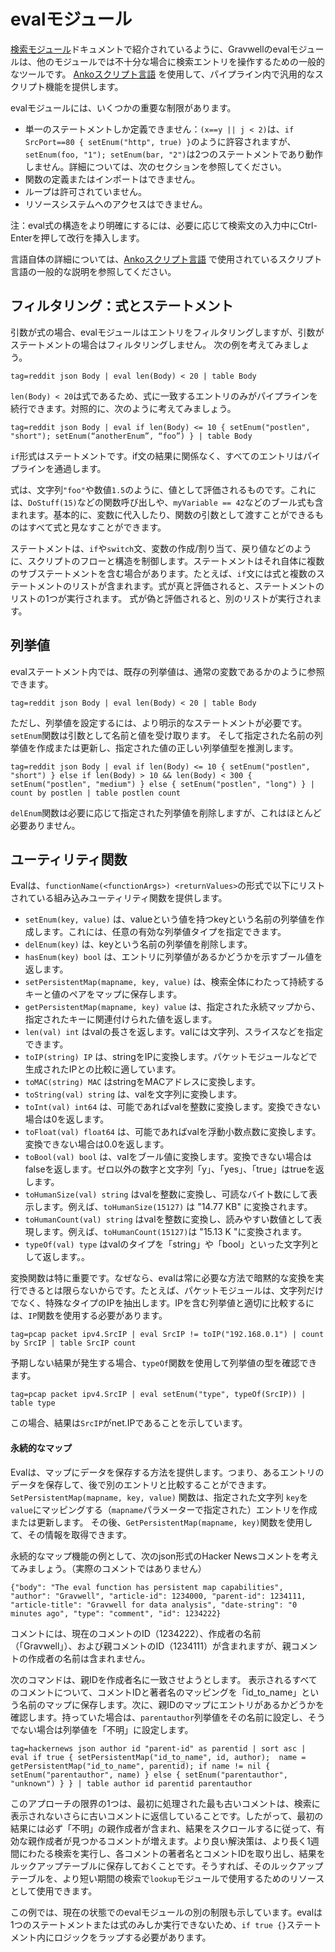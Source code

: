 # evalモジュール

[検索モジュール](#!search/searchmodules.md#Eval)ドキュメントで紹介されているように、Gravwellのevalモジュールは、他のモジュールでは不十分な場合に検索エントリを操作するための一般的なツールです。 [Ankoスクリプト言語](scripting.md) を使用して、パイプライン内で汎用的なスクリプト機能を提供します。

evalモジュールには、いくつかの重要な制限があります。

* 単一のステートメントしか定義できません：`(x==y || j < 2)`は、`if SrcPort==80 { setEnum("http", true) }`のように許容されますが、 `setEnum(foo, "1"); setEnum(bar, "2")`は2つのステートメントであり動作しません。詳細については、次のセクションを参照してください。
* 関数の定義またはインポートはできません。
* ループは許可されていません。
* リソースシステムへのアクセスはできません。

注：eval式の構造をより明確にするには、必要に応じて検索文の入力中にCtrl-Enterを押して改行を挿入します。

言語自体の詳細については、[Ankoスクリプト言語](scripting.md) で使用されているスクリプト言語の一般的な説明を参照してください。

## フィルタリング：式とステートメント

引数が式の場合、evalモジュールはエントリをフィルタリングしますが、引数がステートメントの場合はフィルタリングしません。 次の例を考えてみましょう。

```
tag=reddit json Body | eval len(Body) < 20 | table Body
```

`len(Body) < 20`は式であるため、式に一致するエントリのみがパイプラインを続行できます。対照的に、次のように考えてみましょう。

```
tag=reddit json Body | eval if len(Body) <= 10 { setEnum("postlen", "short"); setEnum(“anotherEnum”, “foo”) } | table Body
```

`if`形式はステートメントです。if文の結果に関係なく、すべてのエントリはパイプラインを通過します。

式は、文字列`"foo"`や数値`1.5`のように、値として評価されるものです。これには、`DoStuff(15)`などの関数呼び出しや、`myVariable == 42`などのブール式も含まれます。基本的に、変数に代入したり、関数の引数として渡すことができるものはすべて式と見なすことができます。

ステートメントは、`if`や`switch`文、変数の作成/割り当て、戻り値などのように、スクリプトのフローと構造を制御します。ステートメントはそれ自体に複数のサブステートメントを含む場合があります。たとえば、`if`文には式と複数のステートメントのリストが含まれます。式が真と評価されると、ステートメントのリストの1つが実行されます。 式が偽と評価されると、別のリストが実行されます。

## 列挙値

evalステートメント内では、既存の列挙値は、通常の変数であるかのように参照できます。

```
tag=reddit json Body | eval len(Body) < 20 | table Body
```

ただし、列挙値を設定するには、より明示的なステートメントが必要です。`setEnum`関数は引数として名前と値を受け取ります。 そして指定された名前の列挙値を作成または更新し、指定された値の正しい列挙値型を推測します。

```
tag=reddit json Body | eval if len(Body) <= 10 { setEnum("postlen", "short") } else if len(Body) > 10 && len(Body) < 300 { setEnum("postlen", "medium") } else { setEnum("postlen", "long") } | count by postlen | table postlen count
```

`delEnum`関数は必要に応じて指定された列挙値を削除しますが、これはほとんど必要ありません。

## ユーティリティ関数

Evalは、`functionName(<functionArgs>) <returnValues>`の形式で以下にリストされている組み込みユーティリティ関数を提供します。

* `setEnum(key, value)` は、valueという値を持つkeyという名前の列挙値を作成します。これには、任意の有効な列挙値タイプを指定できます。
* `delEnum(key)` は、keyという名前の列挙値を削除します。
* `hasEnum(key) bool` は、エントリに列挙値があるかどうかを示すブール値を返します。
* `setPersistentMap(mapname, key, value)` は、検索全体にわたって持続するキーと値のペアをマップに保存します。
* `getPersistentMap(mapname, key) value` は、指定された永続マップから、指定されたキーに関連付けられた値を返します。
* `len(val) int` はvalの長さを返します。valには文字列、スライスなどを指定できます。
* `toIP(string) IP` は、stringをIPに変換します。パケットモジュールなどで生成されたIPとの比較に適しています。
* `toMAC(string) MAC` はstringをMACアドレスに変換します。
* `toString(val) string` は、valを文字列に変換します。
* `toInt(val) int64` は、可能であればvalを整数に変換します。変換できない場合は0を返します。
* `toFloat(val) float64` は、可能であればvalを浮動小数点数に変換します。変換できない場合は0.0を返します。
* `toBool(val) bool` は、valをブール値に変換します。変換できない場合はfalseを返します。ゼロ以外の数字と文字列「y」、「yes」、「true」はtrueを返します。
* `toHumanSize(val) string` はvalを整数に変換し、可読なバイト数にして表示します。例えば、`toHumanSize(15127)` は "14.77 KB" に変換されます。
* `toHumanCount(val) string` はvalを整数に変換し、読みやすい数値として表現します。例えば、`toHumanCount(15127)`は "15.13 K "に変換されます。
* `typeOf(val) type` はvalのタイプを「string」や「bool」といった文字列として返します。。

変換関数は特に重要です。なぜなら、evalは常に必要な方法で暗黙的な変換を実行できるとは限らないからです。たとえば、パケットモジュールは、文字列だけでなく、特殊なタイプのIPを抽出します。IPを含む列挙値と適切に比較するには、`IP`関数を使用する必要があります。

```
tag=pcap packet ipv4.SrcIP | eval SrcIP != toIP("192.168.0.1") | count by SrcIP | table SrcIP count
```

予期しない結果が発生する場合、`typeOf`関数を使用して列挙値の型を確認できます。

```
tag=pcap packet ipv4.SrcIP | eval setEnum("type", typeOf(SrcIP)) | table type
```

この場合、結果は`SrcIP`がnet.IPであることを示しています。

#### 永続的なマップ

Evalは、マップにデータを保存する方法を提供します。つまり、あるエントリのデータを保存して、後で別のエントリと比較することができます。 `SetPersistentMap(mapname, key, value)` 関数は、指定された文字列 `key`を`value`にマッピングする（`mapname`パラメーターで指定された）エントリを作成または更新します。 その後、`GetPersistentMap(mapname, key)`関数を使用して、その情報を取得できます。

永続的なマップ機能の例として、次のjson形式のHacker Newsコメントを考えてみましょう。（実際のコメントではありません）

```
{"body": "The eval function has persistent map capabilities", "author": "Gravwell", "article-id": 1234000, "parent-id": 1234111, "article-title": "Gravwell for data analysis", "date-string": "0 minutes ago", "type": "comment", "id": 1234222}
```

コメントには、現在のコメントのID（1234222）、作成者の名前（「Gravwell」）、および親コメントのID（1234111）が含まれますが、親コメントの作成者の名前は含まれません。

次のコマンドは、親IDを作成者名に一致させようとします。 表示されるすべてのコメントについて、コメントIDと著者名のマッピングを「id_to_name」という名前のマップに保存します。次に、親IDのマップにエントリがあるかどうかを確認します。持っていた場合は、`parentauthor`列挙値をその名前に設定し、そうでない場合は列挙値を「不明」に設定します。

```
tag=hackernews json author id "parent-id" as parentid | sort asc | eval if true { setPersistentMap("id_to_name", id, author);  name = getPersistentMap("id_to_name", parentid); if name != nil { setEnum("parentauthor", name) } else { setEnum("parentauthor", "unknown") } } | table author id parentid parentauthor
```

このアプローチの限界の1つは、最初に処理された最も古いコメントは、検索に表示されないさらに古いコメントに返信していることです。したがって、最初の結果には必ず「不明」の親作成者が含まれ、結果をスクロールするに従って、有効な親作成者が見つかるコメントが増えます。より良い解決策は、より長く1週間にわたる検索を実行し、各コメントの著者名とコメントIDを取り出し、結果をルックアップテーブルに保存しておくことです。そうすれば、そのルックアップテーブルを、より短い期間の検索で`lookup`モジュールで使用するためのリソースとして使用できます。

この例では、現在の状態でのevalモジュールの別の制限も示しています。evalは1つのステートメントまたは式のみしか実行できないため、`if true {}`ステートメント内にロジックをラップする必要があります。
